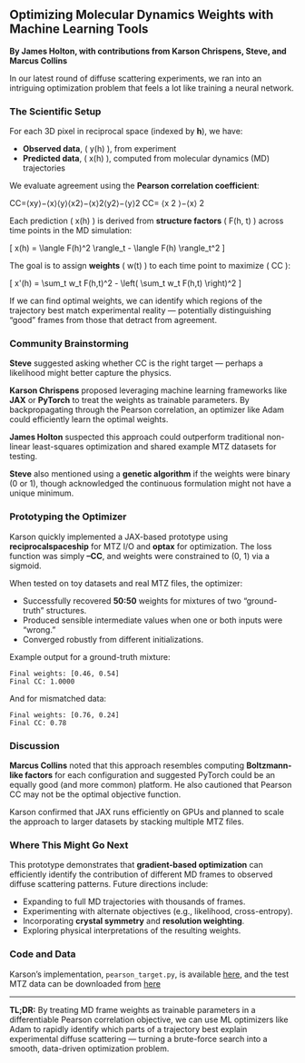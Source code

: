 
## Optimizing Molecular Dynamics Weights with Machine Learning Tools

**By James Holton, with contributions from Karson Chrispens, Steve, and Marcus Collins**

In our latest round of diffuse scattering experiments, we ran into an intriguing optimization problem that feels a lot like training a neural network.

### The Scientific Setup

For each 3D pixel in reciprocal space (indexed by **h**), we have:

* **Observed data**, ( y(h) ), from experiment
* **Predicted data**, ( x(h) ), computed from molecular dynamics (MD) trajectories

We evaluate agreement using the **Pearson correlation coefficient**:

CC=⟨xy⟩−⟨x⟩⟨y⟩⟨x2⟩−⟨x⟩2⟨y2⟩−⟨y⟩2
CC=
⟨x
2
⟩−⟨x⟩
2

Each prediction ( x(h) ) is derived from **structure factors** ( F(h, t) ) across time points in the MD simulation:

[
x(h) = \langle F(h)^2 \rangle_t - \langle F(h) \rangle_t^2
]

The goal is to assign **weights** ( w(t) ) to each time point to maximize ( CC ):

[
x'(h) = \sum_t w_t F(h,t)^2 - \left( \sum_t w_t F(h,t) \right)^2
]

If we can find optimal weights, we can identify which regions of the trajectory best match experimental reality — potentially distinguishing “good” frames from those that detract from agreement.

### Community Brainstorming

**Steve** suggested asking whether CC is the right target — perhaps a likelihood might better capture the physics.

**Karson Chrispens** proposed leveraging machine learning frameworks like **JAX** or **PyTorch** to treat the weights as trainable parameters. By backpropagating through the Pearson correlation, an optimizer like Adam could efficiently learn the optimal weights.

**James Holton** suspected this approach could outperform traditional non-linear least-squares optimization and shared example MTZ datasets for testing.

**Steve** also mentioned using a **genetic algorithm** if the weights were binary (0 or 1), though acknowledged the continuous formulation might not have a unique minimum.

### Prototyping the Optimizer

Karson quickly implemented a JAX-based prototype using **reciprocalspaceship** for MTZ I/O and **optax** for optimization.
The loss function was simply **–CC**, and weights were constrained to (0, 1) via a sigmoid.

When tested on toy datasets and real MTZ files, the optimizer:

* Successfully recovered **50:50** weights for mixtures of two “ground-truth” structures.
* Produced sensible intermediate values when one or both inputs were “wrong.”
* Converged robustly from different initializations.

Example output for a ground-truth mixture:

```
Final weights: [0.46, 0.54]
Final CC: 1.0000
```

And for mismatched data:

```
Final weights: [0.76, 0.24]
Final CC: 0.78
```

### Discussion

**Marcus Collins** noted that this approach resembles computing **Boltzmann-like factors** for each configuration and suggested PyTorch could be an equally good (and more common) platform. He also cautioned that Pearson CC may not be the optimal objective function.

Karson confirmed that JAX runs efficiently on GPUs and planned to scale the approach to larger datasets by stacking multiple MTZ files.

### Where This Might Go Next

This prototype demonstrates that **gradient-based optimization** can efficiently identify the contribution of different MD frames to observed diffuse scattering patterns. Future directions include:

* Expanding to full MD trajectories with thousands of frames.
* Experimenting with alternate objectives (e.g., likelihood, cross-entropy).
* Incorporating **crystal symmetry** and **resolution weighting**.
* Exploring physical interpretations of the resulting weights.

### Code and Data

Karson’s implementation, `pearson_target.py`, is available [here](https://github.com/k-chrispens/simulation_timeseries_optim), and the test MTZ data can be downloaded from
[here](http://bl831.als.lbl.gov/~jamesh/pickup/diffUSE_CC_opt_test.tgz)

---

**TL;DR:**
By treating MD frame weights as trainable parameters in a differentiable Pearson correlation objective, we can use ML optimizers like Adam to rapidly identify which parts of a trajectory best explain experimental diffuse scattering — turning a brute-force search into a smooth, data-driven optimization problem.

